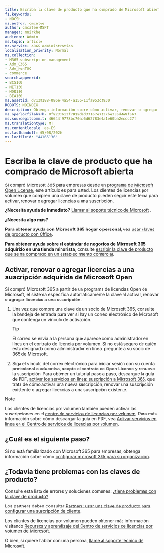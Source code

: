 ```yaml
---
title: Escriba la clave de producto que ha comprado de Microsoft abierta
f1.keywords:
- NOCSH
ms.author: cmcatee
author: cmcatee-MSFT
manager: mnirkhe
audience: Admin
ms.topic: article
ms.service: o365-administration
localization_priority: Normal
ms.collection:
- M365-subscription-management
- Adm_O365
- Adm_NonTOC
- commerce
search.appverid:
- BCS160
- MET150
- MOE150
- BEA160
ms.assetid: d7138188-086e-4a54-a155-11fa953c3930
ROBOTS: NOINDEX
description: Obtenga información sobre cómo activar, renovar o agregar licencias a una suscripción de Microsoft 365 para empresas.
ms.openlocfilehash: 0f8233613f7929dad37167e7237be335d4e8f567
ms.sourcegitcommit: 46644f9778bc70ab6d62783e0a1e60ba2eccc27f
ms.translationtype: MT
ms.contentlocale: es-ES
ms.lasthandoff: 05/08/2020
ms.locfileid: "44165136"
---
```

# <a name="enter-your-product-key-purchased-from-microsoft-open"></a>Escriba la clave de producto que ha comprado de Microsoft abierta

Si compró Microsoft 365 para empresas desde un [programa de Microsoft Open License](https://go.microsoft.com/fwlink/p/?LinkID=613298), este artículo es para usted. Los clientes de licencias por volumen que compren una clave de producto pueden seguir este tema para activar, renovar o agregar licencias a una suscripción.
  
 **¿Necesita ayuda de inmediato?** [Llamar al soporte técnico de Microsoft](../admin/contact-support-for-business-products.md) . 
  
 **¿Necesita algo más?**
 
 **Para obtener ayuda con Microsoft 365 hogar o personal**, vea [usar claves de producto con Office](https://support.office.com/article/12a5763a-d45c-4685-8c95-a44500213759.aspx).
  
 **Para obtener ayuda sobre el estándar de negocios de Microsoft 365 adquirido en una tienda minorista**, consulte [escribir la clave de producto que se ha comprado en un establecimiento comercial](enter-your-product-key.md). 
  
## <a name="activate-renew-or-add-licenses-to-a-subscription-purchased-from-microsoft-open"></a>Activar, renovar o agregar licencias a una suscripción adquirida de Microsoft Open

Si compró Microsoft 365 a partir de un programa de licencias Open de Microsoft, el sistema especifica automáticamente la clave al activar, renovar o agregar licencias a una suscripción.
  
1. Una vez que compre una clave de un socio de Microsoft 365, consulte la bandeja de entrada para ver si hay un correo electrónico de Microsoft que contenga un vínculo de activación.
    
    > [!TIP]
    >  El correo se envía a la persona que aparece como administrador en línea en el contrato de licencia por volumen. Si no está seguro de quién está designado como administrador en línea, pregunte a su socio de 365 de Microsoft. 
  
2. Siga el vínculo del correo electrónico para iniciar sesión con su cuenta profesional o educativa, acepte el contrato de Open License y renueve la suscripción. Para obtener un tutorial paso a paso, descargue la guía de PDF, [activar los servicios en línea: suscripción a Microsoft 365](https://go.microsoft.com/fwlink/p/?LinkId=618100), que trata de cómo activar una nueva suscripción, renovar una suscripción existente o agregar licencias a una suscripción existente.
    
> [!NOTE]
> Los clientes de licencias por volumen también pueden activar las suscripciones en el [centro de servicios de licencias por volumen](https://go.microsoft.com/fwlink/p/?LinkID=282016). Para más información sobre cómo descargar la guía en PDF, vea [Activar servicios en línea en el Centro de servicios de licencias por volumen](https://go.microsoft.com/fwlink/p/?LinkId=618096). 
  
## <a name="whats-next"></a>¿Cuál es el siguiente paso?

Si no está familiarizado con Microsoft 365 para empresas, obtenga información sobre cómo [configurar microsoft 365 para su organización](../admin/setup/setup.md).
  
## <a name="still-having-trouble-with-product-keys"></a>¿Todavía tiene problemas con las claves de producto?

Consulte esta lista de errores y soluciones comunes: [¿tiene problemas con la clave de producto?](product-key-errors-and-solutions.md)
  
Los partners deben consultar [Partners: usar una clave de producto para configurar una suscripción de cliente](https://support.microsoft.com/en-us/office/partners-use-a-product-key-to-set-up-a-customer-subscription-cf22c50f-95c9-4fa2-b959-c264de256d40).
  
Los clientes de licencias por volumen pueden obtener más información visitando [Recursos y aprendizaje del Centro de servicios de licencias por volumen de Microsoft](https://go.microsoft.com/fwlink/p/?LinkId=618103).
  
O bien, si quiere hablar con una persona, [llame al soporte técnico de Microsoft](../admin/contact-support-for-business-products.md).
